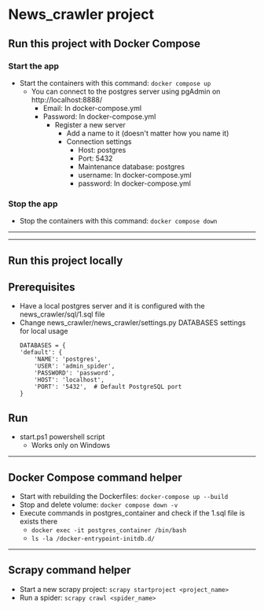 # News_crawler project
## Run this project with Docker Compose
### Start the app
- Start the containers with this command: ```docker compose up```
    - You can connect to the postgres server using pgAdmin on http://localhost:8888/ 
        - Email: In docker-compose.yml
        - Password: In docker-compose.yml
            - Register a new server
                - Add a name to it (doesn't matter how you name it)
                - Connection settings
                    - Host: postgres
                    - Port: 5432
                    - Maintenance database: postgres
                    - username: In docker-compose.yml
                    - password: In docker-compose.yml
### Stop the app
- Stop the containers with this command: ```docker compose down```
---
---
## Run this project locally
## Prerequisites
- Have a local postgres server and it is configured with the news_crawler/sql/1.sql file
- Change news_crawler/news_crawler/settings.py DATABASES settings for local usage
    ```
    DATABASES = {
    'default': {
        'NAME': 'postgres',
        'USER': 'admin_spider',
        'PASSWORD': 'password',
        'HOST': 'localhost',
        'PORT': '5432',  # Default PostgreSQL port
    }
    ```
## Run
- start.ps1 powershell script
    - Works only on Windows
---
## Docker Compose command helper
- Start with rebuilding the Dockerfiles: ```docker-compose up --build```
- Stop and delete volume: ```docker compose down -v```
- Execute commands in postgres_container and check if the 1.sql file is exists there
    - ```docker exec -it postgres_container /bin/bash```
    - ```ls -la /docker-entrypoint-initdb.d/```
---
## Scrapy command helper
- Start a new scrapy project: ```scrapy startproject <project_name>```
- Run a spider: ```scrapy crawl <spider_name>```
